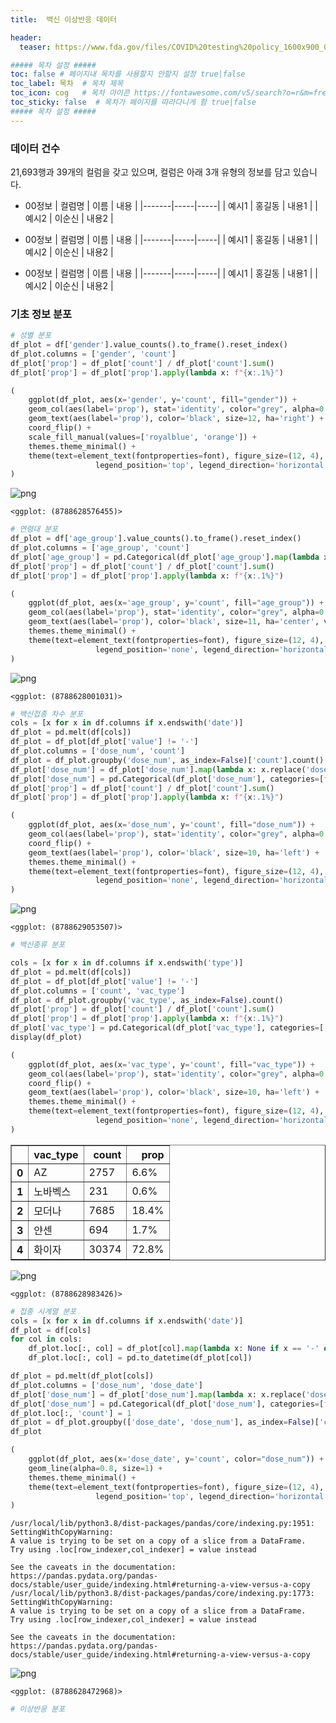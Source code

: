 ```yaml
---
title:  백신 이상반응 데이터

header:
  teaser: https://www.fda.gov/files/COVID%20testing%20policy_1600x900_0.png # 리스트 페이지 썸네일 이미지 주소

##### 목차 설정 #####
toc: false # 페이지내 목차를 사용할지 안할지 설정 true|false
toc_label: 목차  # 목차 제목
toc_icon: cog   # 목차 아이콘 https://fontawesome.com/v5/search?o=r&m=free&s=solid 페이지에서 아이콘 네임. 저자권 확인 할 것.
toc_sticky: false  # 목차가 페이지를 따라다니게 함 true|false
##### 목차 설정 #####
---
```


### 데이터 건수

21,693행과 39개의 컬럼을 갖고 있으며, 컬럼은 아래 3개 유형의 정보를 담고 있습니다.

* 00정보
| 컬럼명 | 이름 | 내용 |
|-------|-----|-----|
| 예시1 | 홍길동 | 내용1 |
| 예시2 | 이순신 | 내용2 |

* 00정보
| 컬럼명 | 이름 | 내용 |
|-------|-----|-----|
| 예시1 | 홍길동 | 내용1 |
| 예시2 | 이순신 | 내용2 |

* 00정보
| 컬럼명 | 이름 | 내용 |
|-------|-----|-----|
| 예시1 | 홍길동 | 내용1 |
| 예시2 | 이순신 | 내용2 |


### 기초 정보 분포


```python
# 성별 분포
df_plot = df['gender'].value_counts().to_frame().reset_index()
df_plot.columns = ['gender', 'count']
df_plot['prop'] = df_plot['count'] / df_plot['count'].sum()
df_plot['prop'] = df_plot['prop'].apply(lambda x: f"{x:.1%}")

(
    ggplot(df_plot, aes(x='gender', y='count', fill="gender")) + 
    geom_col(aes(label='prop'), stat='identity', color="grey", alpha=0.8) + 
    geom_text(aes(label='prop'), color='black', size=12, ha='right') + 
    coord_flip() + 
    scale_fill_manual(values=['royalblue', 'orange']) + 
    themes.theme_minimal() + 
    theme(text=element_text(fontproperties=font), figure_size=(12, 4), axis_text_x=element_text(margin={'t': 10}), 
                   legend_position='top', legend_direction='horizontal', legend_title=element_blank())
)
```


    
![png](postvac_files/postvac_8_0.png)
    





    <ggplot: (8788628576455)>




```python
# 연령대 분포
df_plot = df['age_group'].value_counts().to_frame().reset_index()
df_plot.columns = ['age_group', 'count']
df_plot['age_group'] = pd.Categorical(df_plot['age_group'].map(lambda x: f'{x}대 이상' if x == 70 else f'{x}대'))
df_plot['prop'] = df_plot['count'] / df_plot['count'].sum()
df_plot['prop'] = df_plot['prop'].apply(lambda x: f"{x:.1%}")

(
    ggplot(df_plot, aes(x='age_group', y='count', fill="age_group")) + 
    geom_col(aes(label='prop'), stat='identity', color="grey", alpha=0.8) + 
    geom_text(aes(label='prop'), color='black', size=11, ha='center', va='top') + 
    themes.theme_minimal() + 
    theme(text=element_text(fontproperties=font), figure_size=(12, 4), axis_text_x=element_text(margin={'t': 10}, size=10), 
                   legend_position='none', legend_direction='horizontal', legend_title=element_blank())
)
```


    
![png](postvac_files/postvac_9_0.png)
    





    <ggplot: (8788628001031)>




```python
# 백신접종 차수 분포
cols = [x for x in df.columns if x.endswith('date')]
df_plot = pd.melt(df[cols])
df_plot = df_plot[df_plot['value'] != '-']
df_plot.columns = ['dose_num', 'count']
df_plot = df_plot.groupby('dose_num', as_index=False)['count'].count()
df_plot['dose_num'] = df_plot['dose_num'].map(lambda x: x.replace('dose_', '').replace('_date', '차'))
df_plot['dose_num'] = pd.Categorical(df_plot['dose_num'], categories=[f'{x}차' for x in range(4, 0, -1)])
df_plot['prop'] = df_plot['count'] / df_plot['count'].sum()
df_plot['prop'] = df_plot['prop'].apply(lambda x: f"{x:.1%}")

(
    ggplot(df_plot, aes(x='dose_num', y='count', fill="dose_num")) + 
    geom_col(aes(label='prop'), stat='identity', color="grey", alpha=0.8) + 
    coord_flip() + 
    geom_text(aes(label='prop'), color='black', size=10, ha='left') + 
    themes.theme_minimal() + 
    theme(text=element_text(fontproperties=font), figure_size=(12, 4), axis_text_x=element_text(margin={'t': 10}, size=10), 
                   legend_position='none', legend_direction='horizontal', legend_title=element_blank())
)
```


    
![png](postvac_files/postvac_10_0.png)
    





    <ggplot: (8788629053507)>




```python
# 백신종류 분포

cols = [x for x in df.columns if x.endswith('type')]
df_plot = pd.melt(df[cols])
df_plot = df_plot[df_plot['value'] != '-']
df_plot.columns = ['count', 'vac_type']
df_plot = df_plot.groupby('vac_type', as_index=False).count()
df_plot['prop'] = df_plot['count'] / df_plot['count'].sum()
df_plot['prop'] = df_plot['prop'].apply(lambda x: f"{x:.1%}")
df_plot['vac_type'] = pd.Categorical(df_plot['vac_type'], categories=['화이자', '모더나', 'AZ', '얀센', '노바벡스'])
display(df_plot)

(
    ggplot(df_plot, aes(x='vac_type', y='count', fill="vac_type")) + 
    geom_col(aes(label='prop'), stat='identity', color="grey", alpha=0.8) + 
    coord_flip() + 
    geom_text(aes(label='prop'), color='black', size=10, ha='left') + 
    themes.theme_minimal() + 
    theme(text=element_text(fontproperties=font), figure_size=(12, 4), axis_text_x=element_text(margin={'t': 10}, size=10), 
                   legend_position='none', legend_direction='horizontal', legend_title=element_blank())
)
```


<div>
<style scoped>
    .dataframe tbody tr th:only-of-type {
        vertical-align: middle;
    }

    .dataframe tbody tr th {
        vertical-align: top;
    }

    .dataframe thead th {
        text-align: right;
    }
</style>
<table border="1" class="dataframe">
  <thead>
    <tr style="text-align: right;">
      <th></th>
      <th>vac_type</th>
      <th>count</th>
      <th>prop</th>
    </tr>
  </thead>
  <tbody>
    <tr>
      <th>0</th>
      <td>AZ</td>
      <td>2757</td>
      <td>6.6%</td>
    </tr>
    <tr>
      <th>1</th>
      <td>노바벡스</td>
      <td>231</td>
      <td>0.6%</td>
    </tr>
    <tr>
      <th>2</th>
      <td>모더나</td>
      <td>7685</td>
      <td>18.4%</td>
    </tr>
    <tr>
      <th>3</th>
      <td>얀센</td>
      <td>694</td>
      <td>1.7%</td>
    </tr>
    <tr>
      <th>4</th>
      <td>화이자</td>
      <td>30374</td>
      <td>72.8%</td>
    </tr>
  </tbody>
</table>
</div>



    
![png](postvac_files/postvac_11_1.png)
    





    <ggplot: (8788628983426)>




```python
# 접종 시계열 분포
cols = [x for x in df.columns if x.endswith('date')]
df_plot = df[cols]
for col in cols:
    df_plot.loc[:, col] = df_plot[col].map(lambda x: None if x == '-' else x)
    df_plot.loc[:, col] = pd.to_datetime(df_plot[col])

df_plot = pd.melt(df_plot[cols])
df_plot.columns = ['dose_num', 'dose_date']
df_plot['dose_num'] = df_plot['dose_num'].map(lambda x: x.replace('dose_', '').replace('_date', '차'))
df_plot['dose_num'] = pd.Categorical(df_plot['dose_num'], categories=[f'{x}차' for x in range(1, 5)])
df_plot.loc[:, 'count'] = 1
df_plot = df_plot.groupby(['dose_date', 'dose_num'], as_index=False)['count'].count()
df_plot

(
    ggplot(df_plot, aes(x='dose_date', y='count', color="dose_num")) + 
    geom_line(alpha=0.8, size=1) + 
    themes.theme_minimal() + 
    theme(text=element_text(fontproperties=font), figure_size=(12, 4), axis_text_x=element_text(margin={'t': 10}, size=10), 
                   legend_position='top', legend_direction='horizontal', legend_title=element_blank())
)
```

    /usr/local/lib/python3.8/dist-packages/pandas/core/indexing.py:1951: SettingWithCopyWarning: 
    A value is trying to be set on a copy of a slice from a DataFrame.
    Try using .loc[row_indexer,col_indexer] = value instead
    
    See the caveats in the documentation: https://pandas.pydata.org/pandas-docs/stable/user_guide/indexing.html#returning-a-view-versus-a-copy
    /usr/local/lib/python3.8/dist-packages/pandas/core/indexing.py:1773: SettingWithCopyWarning: 
    A value is trying to be set on a copy of a slice from a DataFrame.
    Try using .loc[row_indexer,col_indexer] = value instead
    
    See the caveats in the documentation: https://pandas.pydata.org/pandas-docs/stable/user_guide/indexing.html#returning-a-view-versus-a-copy



    
![png](postvac_files/postvac_12_1.png)
    





    <ggplot: (8788628472968)>




```python
# 이상반응 분포

```
